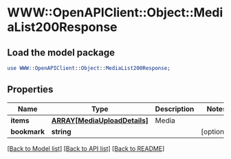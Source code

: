 # WWW::OpenAPIClient::Object::MediaList200Response

## Load the model package
```perl
use WWW::OpenAPIClient::Object::MediaList200Response;
```

## Properties
Name | Type | Description | Notes
------------ | ------------- | ------------- | -------------
**items** | [**ARRAY[MediaUploadDetails]**](MediaUploadDetails.md) | Media | 
**bookmark** | **string** |  | [optional] 

[[Back to Model list]](../README.md#documentation-for-models) [[Back to API list]](../README.md#documentation-for-api-endpoints) [[Back to README]](../README.md)


